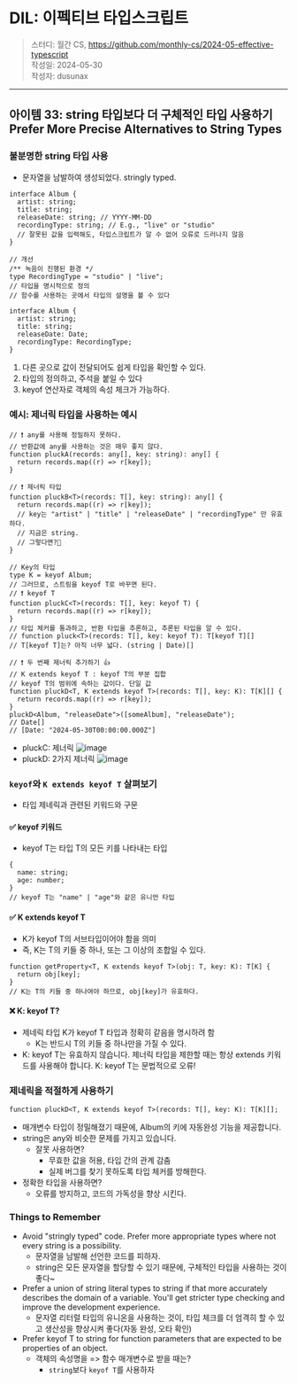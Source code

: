 # DIL: 이펙티브 타입스크립트

> 스터디: 월간 CS, https://github.com/monthly-cs/2024-05-effective-typescript  
> 작성일: 2024-05-30  
> 작성자: dusunax

---

## 아이템 33: string 타입보다 더 구체적인 타입 사용하기 Prefer More Precise Alternatives to String Types

### 불분명한 string 타입 사용

- 문자열을 남발하여 생성되었다. stringly typed.

```tsx
interface Album {
  artist: string;
  title: string;
  releaseDate: string; // YYYY-MM-DD
  recordingType: string; // E.g., "live" or "studio"
  // 잘못된 값을 입력해도, 타입스크립트가 알 수 없어 오류로 드러나지 않음
}

// 개선
/** 녹음이 진행된 환경 */
type RecordingType = "studio" | "live";
// 타입을 명시적으로 정의
// 함수를 사용하는 곳에서 타입의 설명을 볼 수 있다

interface Album {
  artist: string;
  title: string;
  releaseDate: Date;
  recordingType: RecordingType;
}
```

1. 다른 곳으로 값이 전달되어도 쉽게 타입을 확인할 수 있다.
2. 타입의 정의하고, 주석을 붙일 수 있다
3. keyof 연산자로 객체의 속성 체크가 가능하다.

### 예시: 제너릭 타입을 사용하는 예시

```tsx
// ❗️ any를 사용해 정밀하지 못하다.
// 반환값에 any를 사용하는 것은 매우 좋지 않다.
function pluckA(records: any[], key: string): any[] {
  return records.map((r) => r[key]);
}

// ❗️ 제너릭 타입
function pluckB<T>(records: T[], key: string): any[] {
  return records.map((r) => r[key]);
  // key는 "artist" | "title" | "releaseDate" | "recordingType" 만 유효하다.
  // 지금은 string.
  // 그렇다면?🤔
}

// Key의 타입
type K = keyof Album;
// 그러므로, 스트링을 keyof T로 바꾸면 된다.
// ❗️ keyof T
function pluckC<T>(records: T[], key: keyof T) {
  return records.map((r) => r[key]);
}
// 타입 체커를 통과하고, 반환 타입을 추론하고, 추론된 타입을 알 수 있다.
// function pluck<T>(records: T[], key: keyof T): T[keyof T][]
// T[keyof T]는? 아직 너무 넓다. (string | Date)[]

// ❗️ 두 번째 제너릭 추가하기 👍
// K extends keyof T : keyof T의 부분 집합
// keyof T의 범위에 속하는 값이다. 단일 값
function pluckD<T, K extends keyof T>(records: T[], key: K): T[K][] {
  return records.map((r) => r[key]);
}
pluckD<Album, "releaseDate">([someAlbum], "releaseDate");
// Date[]
// [Date: "2024-05-30T00:00:00.000Z"]
```

- pluckC: 제너릭
  ![image](https://github.com/dusunax/blog/assets/94776135/a0d9a981-5eaa-4964-b0ce-d958b70fb058)
- pluckD: 2가지 제너릭
  ![image](https://github.com/dusunax/blog/assets/94776135/739bc553-74f7-4af0-a911-d36f2b1374f3)

### `keyof`와 `K extends keyof T` 살펴보기

- 타입 제네릭과 관련된 키워드와 구문

#### ✅ keyof 키워드

- keyof T는 타입 T의 모든 키를 나타내는 타입

```tsx
{
  name: string;
  age: number;
}
// keyof T는 "name" | "age"와 같은 유니언 타입
```

#### ✅ K extends keyof T

- K가 keyof T의 서브타입이어야 함을 의미
- 즉, K는 T의 키들 중 하나, 또는 그 이상의 조합일 수 있다.

```tsx
function getProperty<T, K extends keyof T>(obj: T, key: K): T[K] {
  return obj[key];
}
// K는 T의 키들 중 하나여야 하므로, obj[key]가 유효하다.
```

#### ❌ K: keyof T?

- 제네릭 타입 K가 keyof T 타입과 정확히 같음을 명시하려 함
  - K는 반드시 T의 키들 중 하나만을 가질 수 있다.
- K: keyof T는 유효하지 않습니다. 제너릭 타입을 제한할 때는 항상 extends 키워드를 사용해야 합니다. K: keyof T는 문법적으로 오류!

### 제네릭을 적절하게 사용하기

```tsx
function pluckD<T, K extends keyof T>(records: T[], key: K): T[K][];
```

- 매개변수 타입이 정밀해졌기 때문에, Album의 키에 자동완성 기능을 제공합니다.
- string은 any와 비슷한 문제를 가지고 있습니다.
  - 잘못 사용하면?
    - 무효한 값을 허용, 타입 간의 관계 감춤
    - 실제 버그를 찾기 못하도록 타입 체커를 방해한다.
- 정확한 타입을 사용하면?
  - 오류를 방지하고, 코드의 가독성을 향상 시킨다.

### Things to Remember

- Avoid "stringly typed" code. Prefer more appropriate types where not every string is a possibility.
  - 문자열을 남발해 선언한 코드를 피하자.
  - string은 모든 문자열을 할당할 수 있기 때문에, 구체적인 타입을 사용하는 것이 좋다~
- Prefer a union of string literal types to string if that more accurately describes the domain of a variable. You'll get stricter type checking and improve the development experience.
  - 문자열 리터럴 타입의 유니온을 사용하는 것이, 타입 체크를 더 엄격히 할 수 있고 생산성을 향상시켜 좋다(자동 완성, 오타 확인)
- Prefer keyof T to string for function parameters that are expected to be properties of an object.
  - 객체의 속성명을 => 함수 매개변수로 받을 때는?
    - `string`보다 `keyof T`를 사용하자

